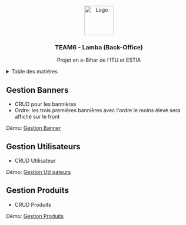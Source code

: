 <!-- PROJECT LOGO -->
<br />
<div align="center">
  <a href="https://github.com/larvepeche/team6-grails">
    <img src="https://raw.githubusercontent.com/othneildrew/Best-README-Template/master/images/logo.png" alt="Logo" width="80" height="80">
  </a>

<h3 align="center">TEAM6 - Lamba (Back-Office)</h3>

  <p align="center">
    Projet en e-Bihar de l'ITU et ESTIA
  </p>
</div>



<!-- TABLE OF CONTENTS -->
<details>
  <summary>Table des matières</summary>
  <ol>
    <li>
      <a href="#gestion-banners">Gestion Banners</a>
    </li>
    <li>
      <a href="#gestion-utilisateurs">Gestion Utilisateurs</a>
    </li>
    <li><a href="#gestion-produits">Gestion Produits</a></li>
  </ol>
</details>



## Gestion Banners

* CRUD pour les bannières
* Ordre: les trois premières bannières avec l'ordre le moins élevé sera affiché sur le front

Démo: <a href="https://team6-grails.herokuapp.com/backoffice/banners">Gestion Banner</a>


## Gestion Utilisateurs

* CRUD Utilisateur

Démo: <a href="https://team6-grails.herokuapp.com/backoffice/users">Gestion Utilisateurs</a>

## Gestion Produits

* CRUD Produits

Démo: <a href="https://team6-grails.herokuapp.com/backoffice/products">Gestion Produits</a>